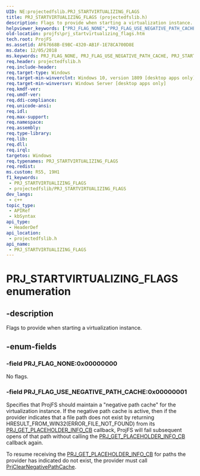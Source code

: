 ```yaml
---
UID: NE:projectedfslib.PRJ_STARTVIRTUALIZING_FLAGS
title: PRJ_STARTVIRTUALIZING_FLAGS (projectedfslib.h)
description: Flags to provide when starting a virtualization instance.
helpviewer_keywords: ["PRJ_FLAG_NONE","PRJ_FLAG_USE_NEGATIVE_PATH_CACHE","PRJ_STARTVIRTUALIZING_FLAGS","PRJ_STARTVIRTUALIZING_FLAGS enumeration","ProjFS.prj_startvirtualizing_flags","projectedfslib/PRJ_FLAG_NONE","projectedfslib/PRJ_FLAG_USE_NEGATIVE_PATH_CACHE","projectedfslib/PRJ_STARTVIRTUALIZING_FLAGS"]
old-location: projfs\prj_startvirtualizing_flags.htm
tech.root: ProjFS
ms.assetid: AF67668B-E9BC-4320-AB1F-1E78CA700D8E
ms.date: 12/05/2018
ms.keywords: PRJ_FLAG_NONE, PRJ_FLAG_USE_NEGATIVE_PATH_CACHE, PRJ_STARTVIRTUALIZING_FLAGS, PRJ_STARTVIRTUALIZING_FLAGS enumeration, ProjFS.prj_startvirtualizing_flags, projectedfslib/PRJ_FLAG_NONE, projectedfslib/PRJ_FLAG_USE_NEGATIVE_PATH_CACHE, projectedfslib/PRJ_STARTVIRTUALIZING_FLAGS
req.header: projectedfslib.h
req.include-header: 
req.target-type: Windows
req.target-min-winverclnt: Windows 10, version 1809 [desktop apps only]
req.target-min-winversvr: Windows Server [desktop apps only]
req.kmdf-ver: 
req.umdf-ver: 
req.ddi-compliance: 
req.unicode-ansi: 
req.idl: 
req.max-support: 
req.namespace: 
req.assembly: 
req.type-library: 
req.lib: 
req.dll: 
req.irql: 
targetos: Windows
req.typenames: PRJ_STARTVIRTUALIZING_FLAGS
req.redist: 
ms.custom: RS5, 19H1
f1_keywords:
 - PRJ_STARTVIRTUALIZING_FLAGS
 - projectedfslib/PRJ_STARTVIRTUALIZING_FLAGS
dev_langs:
 - c++
topic_type:
 - APIRef
 - kbSyntax
api_type:
 - HeaderDef
api_location:
 - projectedfslib.h
api_name:
 - PRJ_STARTVIRTUALIZING_FLAGS
---
```


# PRJ_STARTVIRTUALIZING_FLAGS enumeration


## -description

Flags to provide when starting a virtualization instance.

## -enum-fields

### -field PRJ_FLAG_NONE:0x00000000

No flags.

### -field PRJ_FLAG_USE_NEGATIVE_PATH_CACHE:0x00000001

Specifies that ProjFS should maintain a "negative path cache" for the virtualization instance. If the negative path cache is active, then if the provider indicates that a file path does not exist by returning HRESULT_FROM_WIN32(ERROR_FILE_NOT_FOUND) from its <a href="/windows/desktop/api/projectedfslib/nc-projectedfslib-prj_get_placeholder_info_cb">PRJ_GET_PLACEHOLDER_INFO_CB</a> callback, ProjFS will fail subsequent opens of that path without calling the <a href="/windows/desktop/api/projectedfslib/nc-projectedfslib-prj_get_placeholder_info_cb">PRJ_GET_PLACEHOLDER_INFO_CB</a> callback again. 

To resume receiving the <a href="/windows/desktop/api/projectedfslib/nc-projectedfslib-prj_get_placeholder_info_cb">PRJ_GET_PLACEHOLDER_INFO_CB</a> for paths the provider has indicated do not exist, the provider must call <a href="/windows/desktop/api/projectedfslib/nf-projectedfslib-prjclearnegativepathcache">PrjClearNegativePathCache</a>.
